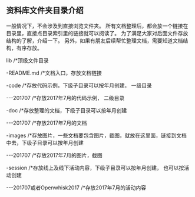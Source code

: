 ## 资料库文件夹目录介绍

一般情况下，不会涉及到直接浏览文件夹。 
所有文档整理后，都会放一个链接在目录里，直接点目录索引里的链接就可以阅读了。
为了满足大家对后面文件存放结构的了解，介绍一下。
另外，如果有朋友后续帮忙整理文档，需要知道文档结构，有序存放。


lib                 /*顶级文件目录


-README.md          /*文档入口，存放文档链接


-code              /*存放代码示例，下级子目录可以按年月创建，  一级目录

---201707          /*存放2017年7月的代码示例， 二级目录


-doc              /*存放整理的文档，下级子目录可以按年月创建

---201707         /*存放2017年7月的文档


-images          /*存放图片，一些文档要包含图片，截图，就放在这里面，链接到文档中去，下级子目录可以按年月创建

---201707        /*存放2017年7月的图片，截图


-session         /*存放线上及线下活动内容，下级子目录可以按年月创建， 也可以按活动创建

---201707或者Openwhisk2017        /*存放2017年7月的活动内容